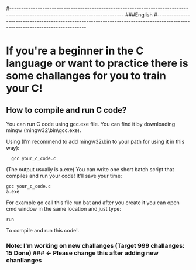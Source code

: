 #------------------------------------------------------------------------------------------------------------------------------
###English
#------------------------------------------------------------------------------------------------------------------------------
# If you're a beginner in the C language or want to practice there is some challanges for you to train your C! #

## How to compile and run C code? ##
You can run C code using gcc.exe file. You can find it by downloading mingw (mingw32\bin\gcc.exe).

Using (I'm recommend to add mingw32\bin to your path for using it in this way):
```batch
  gcc your_c_code.c
```
(The output usually is a.exe)
You can write one short batch script that compiles and run your code! It'll save your time:
```batch
gcc your_c_code.c
a.exe
```

For example go call this file run.bat and after you create it you can open cmd window in the same location and just type:
```batch
run
```
To compile and run this code!.

### Note: I'm working on new challanges (Target 999 challanges: 15 Done) ### <- Please change this after adding new chanllanges

